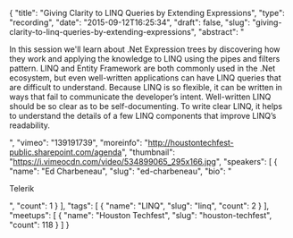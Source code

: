 {
  "title": "Giving Clarity to LINQ Queries by Extending Expressions",
  "type": "recording",
  "date": "2015-09-12T16:25:34",
  "draft": false,
  "slug": "giving-clarity-to-linq-queries-by-extending-expressions",
  "abstract": "<p>In this session we'll learn about .Net Expression trees by discovering how they work and applying the knowledge to LINQ using the pipes and filters pattern. LINQ and Entity Framework are both commonly used in the .Net ecosystem, but even well-written applications can have LINQ queries that are difficult to understand. Because LINQ is so flexible, it can be written in ways that fail to communicate the developer’s intent. Well-written LINQ should be so clear as to be self-documenting. To write clear LINQ, it helps to understand the details of a few LINQ components that improve LINQ’s readability.</p>",
  "vimeo": "139191739",
  "moreinfo": "http://houstontechfest-public.sharepoint.com/agenda",
  "thumbnail": "https://i.vimeocdn.com/video/534899065_295x166.jpg",
  "speakers": [
    {
      "name": "Ed Charbeneau",
      "slug": "ed-charbeneau",
      "bio": "<p>Telerik</p>",
      "count": 1
    }
  ],
  "tags": [
    {
      "name": "LINQ",
      "slug": "linq",
      "count": 2
    }
  ],
  "meetups": [
    {
      "name": "Houston Techfest",
      "slug": "houston-techfest",
      "count": 118
    }
  ]
}
